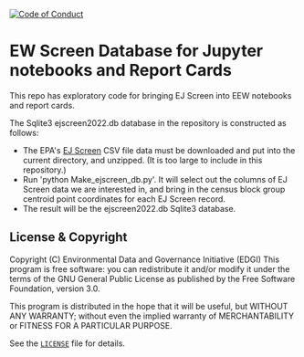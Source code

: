  [![Code of Conduct](https://img.shields.io/badge/%E2%9D%A4-code%20of%20conduct-blue.svg?style=flat)](https://github.com/edgi-govdata-archiving/overview/blob/main/CONDUCT.md)

# EW Screen Database for Jupyter notebooks and Report Cards

This repo has exploratory code for bringing EJ Screen into EEW notebooks and
report cards.

The Sqlite3 ejscreen2022.db database in the repository is constructed as follows:
* The EPA's [EJ Screen](https://gaftp.epa.gov/EJSCREEN/2022/EJSCREEN_2022_with_AS_CNMI_GU_VI.csv.zip) CSV file data must be downloaded and put into the current directory, and unzipped. (It is too large to include in this repository.)
* Run 'python Make_ejscreen_db.py'. It will select out the columns of EJ Screen data we are interested in, and bring in the census block group centroid point
coordinates for each EJ Screen record.
* The result will be the ejscreen2022.db Sqlite3 database.

## License & Copyright

Copyright (C) <year> Environmental Data and Governance Initiative (EDGI)
This program is free software: you can redistribute it and/or modify it under the terms of the GNU General Public License as published by the Free Software Foundation, version 3.0.

This program is distributed in the hope that it will be useful, but WITHOUT ANY WARRANTY; without even the implied warranty of MERCHANTABILITY or FITNESS FOR A PARTICULAR PURPOSE.

See the [`LICENSE`](/LICENSE) file for details.

